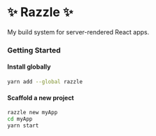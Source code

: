 # ✨ Razzle ✨

My build system for server-rendered React apps. 

### Getting Started
#### Install globally

```bash
yarn add --global razzle
```

#### Scaffold a new project

```bash
razzle new myApp
cd myApp
yarn start
```